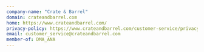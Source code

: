 ```yaml
---
company-name: "Crate & Barrel"
domain: crateandbarrel.com
home: https://www.crateandbarrel.com/
privacy-policy: https://www.crateandbarrel.com/customer-service/privacy-policy
email: customer_service@crateandbarrel.com
member-of: DMA_ANA
---
```




